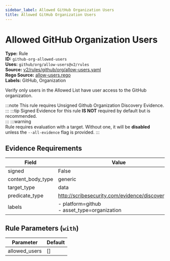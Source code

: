 ```yaml
---
sidebar_label: Allowed GitHub Organization Users
title: Allowed GitHub Organization Users
---  
```

# Allowed GitHub Organization Users  
**Type:** Rule  
**ID:** `github-org-allowed-users`  
**Uses:** `github/org/allow-users@v2/rules`  
**Source:** [v2/rules/github/org/allow-users.yaml](https://github.com/scribe-public/sample-policies/blob/main/v2/rules/github/org/allow-users.yaml)  
**Rego Source:** [allow-users.rego](https://github.com/scribe-public/sample-policies/blob/main/v2/rules/github/org/allow-users.rego)  
**Labels:** GitHub, Organization  

Verify only users in the Allowed List have user access to the GitHub organization.

:::note 
This rule requires Unsigned Github Organization Discovery Evidence.  
::: 
:::tip 
Signed Evidence for this rule **IS NOT** required by default but is recommended.  
::: 
:::warning  
Rule requires evaluation with a target. Without one, it will be **disabled** unless the `--all-evidence` flag is provided.
::: 

## Evidence Requirements  
| Field | Value |
|-------|-------|
| signed | False |
| content_body_type | generic |
| target_type | data |
| predicate_type | http://scribesecurity.com/evidence/discovery/v0.1 |
| labels | - platform=github<br/>- asset_type=organization |

## Rule Parameters (`with`)  
| Parameter | Default |
|-----------|---------|
| allowed_users | [] |
